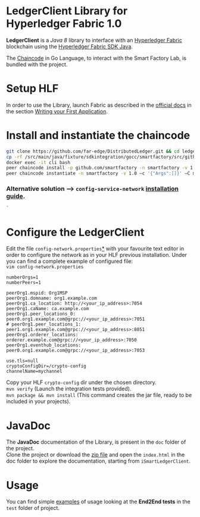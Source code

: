 # LedgerClient Library for Hyperledger Fabric 1.0

**LedgerClient** is a *Java 8* library to interface with an [Hyperledger Fabric](https://hyperledger-fabric.readthedocs.io/en/latest/) blockchain using the [Hyperledger Fabric SDK Java](https://github.com/hyperledger/fabric-sdk-java).

The [Chaincode](https://github.com/far-edge/DistributedLedger/blob/develop/ledger-client/src/main/java/fixture/sdkintegration/gocc/smartfactory/src/github.com/smartfactory/smartfactory.go) in Go Language, to interact with the Smart Factory Lab, is bundled with the project.
# Setup HLF
In order to use the Library, launch Fabric as described in the [official docs](https://hyperledger-fabric.readthedocs.io/en/latest/) in the section [Writing your First Application](https://hyperledger-fabric.readthedocs.io/en/release/write_first_app.html).<br/>
# Install and instantiate the chaincode
```bash
git clone https://github.com/far-edge/DistributedLedger.git && cd ledger-client
cp -rf /src/main/java/fixture/sdkintegration/gocc/smartfactory/src/github.com/smartfactory/ \ <YOUR_FABRIC_SAMPLES_DIR>/chaincode
docker exec -it cli bash
peer chaincode install -p github.com/smartfactory -n smartfactory -v 1.0
peer chaincode instantiate -n smartfactory -v 1.0 –c '{"Args":[]}' –C mychannel
```
### Alternative solution --> `config-service-network` [installation guide](https://github.com/far-edge/DistributedLedger/blob/develop/configuration-service-network/README.md).

	`
# Configure the LedgerClient
Edit the file `config-network.properties`[*](https://github.com/far-edge/DistributedLedger/blob/develop/ledger-client/src/main/resources/config-network.properties) with your favourite text editor in order to configure the network as in your HLF previous installation. Under you can find a complete example of configured file: <br/>
`vim config-network.properties` 

	numberOrgs=1
	numberPeers=1

	peerOrg1.mspid: Org1MSP
	peerOrg1.domname: org1.example.com
	peerOrg1.ca_location: http://<your_ip_address>:7054
	peerOrg1.caName: ca.example.com
	peerOrg1.peer_locations_0: peer0.org1.example.com@grpc://<your_ip_address>:7051
	# peerOrg1.peer_locations_1: peer1.org1.example.com@grpc://<your_ip_address>:8051
	peerOrg1.orderer_locations: orderer.example.com@grpc://<your_ip_address>:7050
	peerOrg1.eventhub_locations: peer0.org1.example.com@grpc://<your_ip_address>:7053

	use.tls=null
	cryptoConfigDir=/crypto-config
	channelName=mychannel

Copy your HLF `crypto-config` dir under the chosen directory. <br/>
`mvn verify` (Launch the integration tests provided). <br/>
`mvn package && mvn install` (This command creates the jar file, ready to be included in your projects).

# JavaDoc
The **JavaDoc** documentation of the Library, is present in the `doc` folder of the project.<br/>
Clone the project or download the [zip file](https://github.com/far-edge/DistributedLedger/blob/develop/ledger-client/doc.zip) and open the `index.html` in the doc folder to explore the documentation, starting from `iSmartLedgerClient`.

# Usage
You can find simple [examples](https://github.com/far-edge/DistributedLedger/blob/develop/ledger-client/src/test/java/eu/faredge/smartledger/client/End2EndTestSmartLedgerClientDSM.java) of usage looking at the **End2End tests** in the `test` folder of project.
